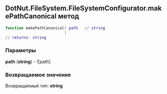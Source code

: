 ## DotNut.FileSystem.FileSystemConfigurator.makePathCanonical метод


```lua
function makePathCanonical( path   // string
                          )
// returns: string
```


### Параметры

**path** (**string**) - ![path]

### Возвращаемое значение

Возвращаемый тип: **string**


